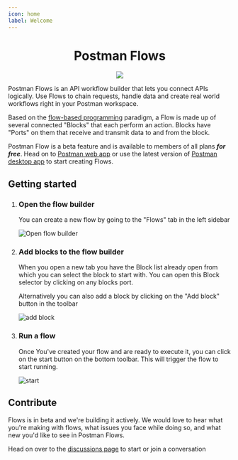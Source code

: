 ```yaml
---
icon: home
label: Welcome
---
```

<h1 align="center">Postman Flows</h1>
<p align="center">
  <img src="https://user-images.githubusercontent.com/28357106/137292312-42f595d2-4d99-41a6-96c4-0753965c1240.gif">
</p>

Postman Flows is an API workflow builder that lets you connect APIs logically. Use Flows to chain requests, handle data and create real world workflows right in your Postman workspace.

Based on the [flow-based programming](https://en.wikipedia.org/wiki/Flow-based_programming) paradigm, a Flow is made up of several connected "Blocks" that each perform an action. Blocks have "Ports" on them that receive and transmit data to and from the block.

Postman Flow is a beta feature and is available to members of all plans **_for free_**. Head on to [Postman web app](https://go.postman.co/) or use the latest version of [Postman desktop app](https://www.postman.com/downloads/     ) to start creating Flows.

## Getting started

1. ### Open the flow builder

    You can create a new flow by going to the "Flows" tab in the left sidebar

    ![Open flow builder](https://user-images.githubusercontent.com/28357106/137294433-e520e8e2-444c-4924-93d0-d8d71c33293c.png)

2. ### Add blocks to the flow builder

    When you open a new tab you have the Block list already open from which you can select the block to start with. You can open this Block selector by clicking on any blocks port.

    Alternatively you can also add a block by clicking on the "Add block" button in the toolbar

    ![add block](https://user-images.githubusercontent.com/28357106/137294462-08332279-12c5-4bb1-a85a-effb3fbff590.png)

3. ### Run a flow

    Once You've created your flow and are ready to execute it, you can click on the start button on the bottom toolbar. This will trigger the flow to start running.

    ![start](https://user-images.githubusercontent.com/28357106/137294485-b1695a67-38c7-4807-b218-58c29c2c212d.png)


## Contribute

Flows is in beta and we're building it actively. We would love to hear what you're making with flows, what issues you face while doing so, and what new you'd like to see in Postman Flows.

Head on over to the [discussions page](https://github.com/postmanlabs/postman-flows/discussions) to start or join a conversation
